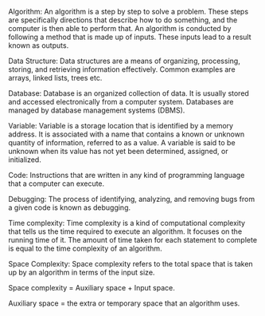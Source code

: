 Algorithm: An algorithm is a step by step to solve a problem. These steps are specifically directions that describe how to do something, and the computer is then able to perform that. An algorithm is conducted by following a method that is made up of inputs. These inputs lead to a result known as outputs. 

Data Structure: Data structures are a means of organizing, processing, storing, and retrieving information effectively. Common examples are arrays, linked lists, trees etc.

Database: Database is an organized collection of data. It is usually stored and accessed electronically from a computer system. Databases are managed by database management systems (DBMS).

Variable: Variable is a storage location that is identified by a memory address. It is associated with a name that contains a known or unknown quantity of information, referred to as a value. A variable is said to be unknown when its value has not yet been determined, assigned, or initialized.

Code: Instructions that are written in any kind of programming language that a computer can execute.

Debugging: The process of identifying, analyzing, and removing bugs from a given code is known as debugging.

Time complexity: Time complexity is a kind of computational complexity that tells us the time required to execute an algorithm. It focuses on the running time of it. The amount of time taken for each statement to complete is equal to the time complexity of an algorithm.

Space Complexity: Space complexity refers to the total space that is taken up by an algorithm in terms of the input size. 

Space complexity = Auxiliary space + Input space.

Auxiliary space = the extra or temporary space that an algorithm uses.


